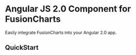 Angular JS 2.0 Component for FusionCharts
=========================================

Easily integrate FusionCharts into your Angular 2.0 app.

QuickStart
----------